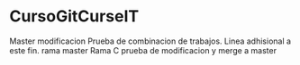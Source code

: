 
# CursoGitCurseIT
Master modificacion Prueba de combinacion de trabajos. 
Linea adhisional a este fin.
rama master
Rama C
prueba de modificacion y merge a master